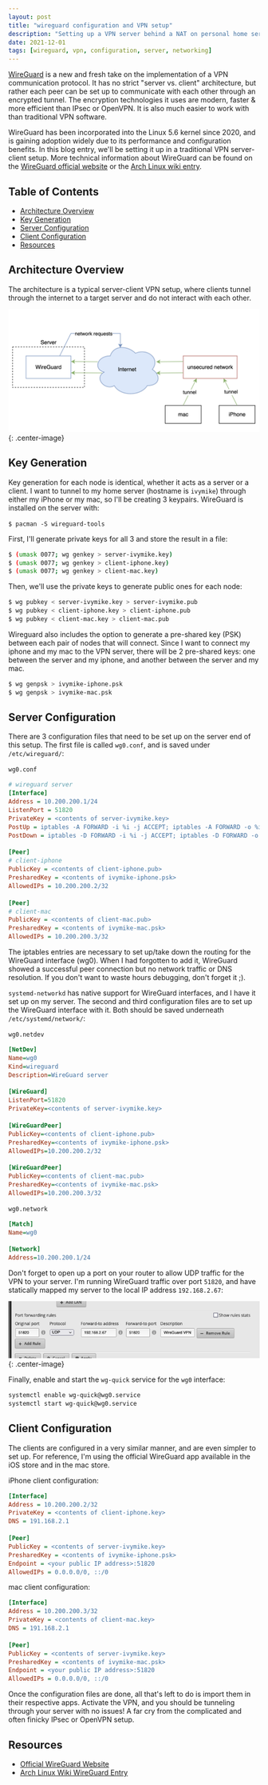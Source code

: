 ```yaml
---
layout: post
title: "wireguard configuration and VPN setup"
description: "Setting up a VPN server behind a NAT on personal home server"
date: 2021-12-01
tags: [wireguard, vpn, configuration, server, networking]
---
```


[WireGuard](https://www.wireguard.com/) is a new and fresh take on the implementation of a VPN communication protocol. It has no strict "server vs. client" architecture, but rather each peer can be set up to communicate with each other through an encrypted tunnel. The encryption technologies it uses are modern, faster & more efficient than IPsec or OpenVPN. It is also much easier to work with than traditional VPN software.

WireGuard has been incorporated into the Linux 5.6 kernel since 2020, and is gaining adoption widely due to its performance and configuration benefits. In this blog entry, we'll be setting it up in a traditional VPN server-client setup. More technical information about WireGuard can be found on the [WireGuard official website](https://www.wireguard.com/) or the [Arch Linux wiki entry](https://wiki.archlinux.org/title/WireGuard).

## Table of Contents

- [Architecture Overview](#architecture-overview)
- [Key Generation](#key-generation)
- [Server Configuration](#server-configuration)
- [Client Configuration](#client-configuration)
- [Resources](#resources)

## Architecture Overview

The architecture is a typical server-client VPN setup, where clients tunnel through the internet to a target server and do not interact with each other.

![wg-vpn-architecture](/assets/images/wg-vpn-architecture.png){: .center-image}

## Key Generation

Key generation for each node is identical, whether it acts as a server or a client. I want to tunnel to my home server (hostname is `ivymike`) through either my iPhone or my mac, so I'll be creating 3 keypairs. WireGuard is installed on the server with:

`$ pacman -S wireguard-tools`

First, I'll generate private keys for all 3 and store the result in a file:
```bash
$ (umask 0077; wg genkey > server-ivymike.key)
$ (umask 0077; wg genkey > client-iphone.key)
$ (umask 0077; wg genkey > client-mac.key)
```

Then, we'll use the private keys to generate public ones for each node:
```bash
$ wg pubkey < server-ivymike.key > server-ivymike.pub
$ wg pubkey < client-iphone.key > client-iphone.pub
$ wg pubkey < client-mac.key > client-mac.pub
```

Wireguard also includes the option to generate a pre-shared key (PSK) between each pair of nodes that will connect. Since I want to connect my iphone and my mac to the VPN server, there will be 2 pre-shared keys: one between the server and my iphone, and another between the server and my mac.
```bash
$ wg genpsk > ivymike-iphone.psk
$ wg genpsk > ivymike-mac.psk
```

## Server Configuration

There are 3 configuration files that need to be set up on the server end of this setup. The first file is called `wg0.conf`, and is saved under `/etc/wireguard/`:

`wg0.conf`

```ini
# wireguard server
[Interface]
Address = 10.200.200.1/24
ListenPort = 51820
PrivateKey = <contents of server-ivymike.key>
PostUp = iptables -A FORWARD -i %i -j ACCEPT; iptables -A FORWARD -o %i -j ACCEPT; iptables -t nat -A POSTROUTING -o eno1 -j MASQUERADE
PostDown = iptables -D FORWARD -i %i -j ACCEPT; iptables -D FORWARD -o %i -j ACCEPT; iptables -t nat -D POSTROUTING -o eno1 -j MASQUERADE

[Peer]
# client-iphone
PublicKey = <contents of client-iphone.pub>
PresharedKey = <contents of ivymike-iphone.psk>
AllowedIPs = 10.200.200.2/32

[Peer]
# client-mac
PublicKey = <contents of client-mac.pub>
PresharedKey = <contents of ivymike-mac.psk>
AllowedIPs = 10.200.200.3/32
```

The iptables entries are necessary to set up/take down the routing for the WireGuard interface (wg0). When I had forgotten to add it, WireGuard showed a successful peer connection but no network traffic or DNS resolution. If you don't want to waste hours debugging, don't forget it ;).

`systemd-networkd` has native support for WireGuard interfaces, and I have it set up on my server. The second and third configuration files are to set up the WireGuard interface with it. Both should be saved underneath `/etc/systemd/network/`:

`wg0.netdev`

```ini
[NetDev]
Name=wg0
Kind=wireguard
Description=WireGuard server

[WireGuard]
ListenPort=51820
PrivateKey=<contents of server-ivymike.key>

[WireGuardPeer]
PublicKey=<contents of client-iphone.pub>
PresharedKey=<contents of ivymike-iphone.psk>
AllowedIPs=10.200.200.2/32

[WireGuardPeer]
PublicKey=<contents of client-mac.pub>
PresharedKey=<contents of ivymike-mac.psk>
AllowedIPs=10.200.200.3/32
```

`wg0.network`

```ini
[Match]
Name=wg0

[Network]
Address=10.200.200.1/24
```

Don't forget to open up a port on your router to allow UDP traffic for the VPN to your server. I'm running WireGuard traffic over port `51820`, and have statically mapped my server to the local IP address `192.168.2.67`:

![wg-vpn-port](/assets/images/wg-vpn-port.png){: .center-image}

Finally, enable and start the `wg-quick` service for the `wg0` interface:
```bash
systemctl enable wg-quick@wg0.service
systemctl start wg-quick@wg0.service
```

## Client Configuration

The clients are configured in a very similar manner, and are even simpler to set up. For reference, I'm using the official WireGuard app available in the iOS store and in the mac store.

iPhone client configuration:
```ini
[Interface]
Address = 10.200.200.2/32
PrivateKey = <contents of client-iphone.key>
DNS = 191.168.2.1

[Peer]
PublicKey = <contents of server-ivymike.key>
PresharedKey = <contents of ivymike-iphone.psk>
Endpoint = <your public IP address>:51820
AllowedIPs = 0.0.0.0/0, ::/0
```

mac client configuration:
```ini
[Interface]
Address = 10.200.200.3/32
PrivateKey = <contents of client-mac.key>
DNS = 191.168.2.1

[Peer]
PublicKey = <contents of server-ivymike.key>
PresharedKey = <contents of ivymike-mac.psk>
Endpoint = <your public IP address>:51820
AllowedIPs = 0.0.0.0/0, ::/0
```

Once the configuration files are done, all that's left to do is import them in their respective apps. Activate the VPN, and you should be tunneling through your server with no issues! A far cry from the complicated and often finicky IPsec or OpenVPN setup.

## Resources
- [Official WireGuard Website](https://www.wireguard.com/)
- [Arch Linux Wiki WireGuard Entry](https://wiki.archlinux.org/title/WireGuard)
